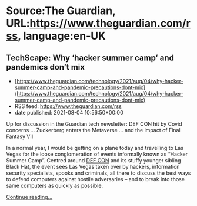 # Source:The Guardian, URL:https://www.theguardian.com/rss, language:en-UK

## TechScape: Why ‘hacker summer camp’ and pandemics don’t mix
 - [https://www.theguardian.com/technology/2021/aug/04/why-hacker-summer-camp-and-pandemic-precautions-dont-mix](https://www.theguardian.com/technology/2021/aug/04/why-hacker-summer-camp-and-pandemic-precautions-dont-mix)
 - RSS feed: https://www.theguardian.com/rss
 - date published: 2021-08-04 10:56:50+00:00

<p>Up for discussion in the Guardian tech newsletter: DEF CON hit by Covid concerns … Zuckerberg enters the Metaverse … and the impact of Final Fantasy VII</p><p>In a normal year, I would be getting on a plane today and travelling to Las Vegas for the loose conglomeration of events informally known as “Hacker Summer Camp”. Centred around <a href="https://defcon.org/">DEF CON</a> and its stuffy younger sibling Black Hat, the event sees Las Vegas taken over by hackers, information security specialists, spooks and criminals, all there to discuss the best ways to defend computers against hostile adversaries – and to break into those same computers as quickly as possible.</p> <a href="https://www.theguardian.com/technology/2021/aug/04/why-hacker-summer-camp-and-pandemic-precautions-dont-mix">Continue reading...</a>

